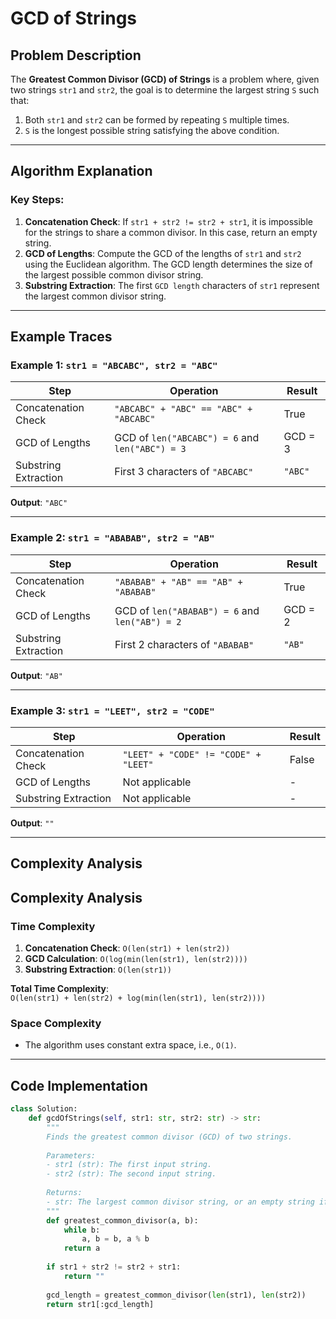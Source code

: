 # GCD of Strings

## Problem Description

The **Greatest Common Divisor (GCD) of Strings** is a problem where, given two strings `str1` and `str2`, the goal is to determine the largest string `S` such that:

1. Both `str1` and `str2` can be formed by repeating `S` multiple times.
2. `S` is the longest possible string satisfying the above condition.

---

## Algorithm Explanation

### Key Steps:
1. **Concatenation Check**: If `str1 + str2 != str2 + str1`, it is impossible for the strings to share a common divisor. In this case, return an empty string.
2. **GCD of Lengths**: Compute the GCD of the lengths of `str1` and `str2` using the Euclidean algorithm. The GCD length determines the size of the largest possible common divisor string.
3. **Substring Extraction**: The first `GCD length` characters of `str1` represent the largest common divisor string.

---

## Example Traces

### Example 1: `str1 = "ABCABC", str2 = "ABC"`

| Step                | Operation                                     | Result          |
|---------------------|-----------------------------------------------|-----------------|
| Concatenation Check | `"ABCABC" + "ABC" == "ABC" + "ABCABC"`        | True            |
| GCD of Lengths      | GCD of `len("ABCABC") = 6` and `len("ABC") = 3` | GCD = 3         |
| Substring Extraction| First 3 characters of `"ABCABC"`              | `"ABC"`         |

**Output**: `"ABC"`

---

### Example 2: `str1 = "ABABAB", str2 = "AB"`

| Step                | Operation                                     | Result          |
|---------------------|-----------------------------------------------|-----------------|
| Concatenation Check | `"ABABAB" + "AB" == "AB" + "ABABAB"`          | True            |
| GCD of Lengths      | GCD of `len("ABABAB") = 6` and `len("AB") = 2` | GCD = 2         |
| Substring Extraction| First 2 characters of `"ABABAB"`              | `"AB"`          |

**Output**: `"AB"`

---

### Example 3: `str1 = "LEET", str2 = "CODE"`

| Step                | Operation                                     | Result          |
|---------------------|-----------------------------------------------|-----------------|
| Concatenation Check | `"LEET" + "CODE" != "CODE" + "LEET"`          | False           |
| GCD of Lengths      | Not applicable                                | -               |
| Substring Extraction| Not applicable                                | -               |

**Output**: `""`

---

## Complexity Analysis

## Complexity Analysis

### Time Complexity
1. **Concatenation Check**: `O(len(str1) + len(str2))`
2. **GCD Calculation**: `O(log(min(len(str1), len(str2))))`
3. **Substring Extraction**: `O(len(str1))`

**Total Time Complexity**:  
`O(len(str1) + len(str2) + log(min(len(str1), len(str2))))`

### Space Complexity
- The algorithm uses constant extra space, i.e., `O(1)`.


---

## Code Implementation

```python
class Solution:
    def gcdOfStrings(self, str1: str, str2: str) -> str:
        """
        Finds the greatest common divisor (GCD) of two strings.
        
        Parameters:
        - str1 (str): The first input string.
        - str2 (str): The second input string.
        
        Returns:
        - str: The largest common divisor string, or an empty string if none exists.
        """
        def greatest_common_divisor(a, b):
            while b:
                a, b = b, a % b
            return a
        
        if str1 + str2 != str2 + str1:
            return ""
        
        gcd_length = greatest_common_divisor(len(str1), len(str2))
        return str1[:gcd_length]
